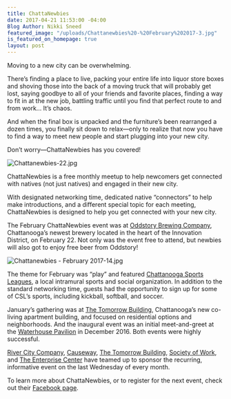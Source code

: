 ```yaml
---
title: ChattaNewbies
date: 2017-04-21 11:53:00 -04:00
Blog Author: Nikki Sneed
featured_image: "/uploads/Chattanewbies%20-%20February%202017-3.jpg"
is_featured_on_homepage: true
layout: post
---
```


Moving to a new city can be overwhelming. 

There’s finding a place to live, packing your entire life into liquor store boxes and shoving those into the back of a moving truck that will probably get lost, saying goodbye to all of your friends and favorite places, finding a way to fit in at the new job, battling traffic until you find that perfect route to and from work… It’s chaos. 

And when the final box is unpacked and the furniture’s been rearranged a dozen times, you finally sit down to relax—only to realize that now you have to find a way to meet new people and start plugging into your new city. 

Don’t worry—ChattaNewbies has you covered!

![Chattanewbies-22.jpg](/uploads/Chattanewbies-22.jpg)

ChattaNewbies is a free monthly meetup to help newcomers get connected with natives (not just natives) and engaged in their new city. 

With designated networking time, dedicated native “connectors” to help make introductions, and a different special topic for each meeting, ChattaNewbies is designed to help you get connected with your new city. 

The February ChattaNewbies event was at [Oddstory Brewing Company](http://oddstorybrewing.co/), Chattanooga’s newest brewery located in the heart of the Innovation District, on February 22. Not only was the event free to attend, but newbies will also got to enjoy free beer from Oddstory!

![Chattanewbies - February 2017-14.jpg](/uploads/Chattanewbies%20-%20February%202017-14.jpg)

The theme for February was “play” and featured [Chattanooga Sports Leagues](https://www.playcsl.com/), a local intramural sports and social organization. In addition to the standard networking time, guests had the opportunity to sign up for some of CSL’s sports, including kickball, softball, and soccer. 

January’s gathering was at [The Tomorrow Building](http://www.tomorrowbuilding.com/), Chattanooga’s new co-living apartment building, and focused on residential options and neighborhoods. And the inaugural event was an initial meet-and-greet at the [Waterhouse Pavilion](http://www.waterhousepavilion.com/new/miller-plaza) in December 2016. Both events were highly successful. 

[River City Company](http://www.rivercitycompany.com/), [Causeway](http://www.causeway.org/), [The Tomorrow Building](http://www.tomorrowbuilding.com/), [Society of Work](http://societyofwork.com/), and [The Enterprise Center](http://www.theenterprisectr.org/) have teamed up to sponsor the recurring, informative event on the last Wednesday of every month. 

To learn more about ChattaNewbies, or to register for the next event, check out their [Facebook page](https://www.facebook.com/events/255617934861300/).